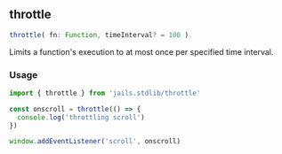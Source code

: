 ## throttle
```ts 
throttle( fn: Function, timeInterval? = 100 )
```

Limits a function's execution to at most once per specified time interval.


### Usage

```js
import { throttle } from 'jails.stdlib/throttle'

const onscroll = throttle(() => {
  console.log('throttling scroll')
})

window.addEventListener('scroll', onscroll)

```

